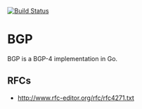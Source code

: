 [![Build Status](https://travis-ci.org/miekg/bgp.svg?branch=master)](https://travis-ci.org/miekg/bgp)

# BGP

BGP is a BGP-4 implementation in Go.

## RFCs

* <http://www.rfc-editor.org/rfc/rfc4271.txt>
